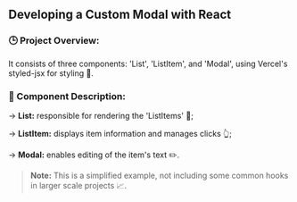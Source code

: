 ## Developing a Custom Modal with React

### 🕒 Project Overview: 
It consists of three components: 'List', 'ListItem', and 'Modal', using Vercel's styled-jsx for styling 🎨.

### 🧩 Component Description:
→ **List:** responsible for rendering the 'ListItems' 📃;

→ **ListItem:** displays item information and manages clicks 👆;

→ **Modal:** enables editing of the item's text ✏️.

> **Note:** This is a simplified example, not including some common hooks in larger scale projects 📈.
